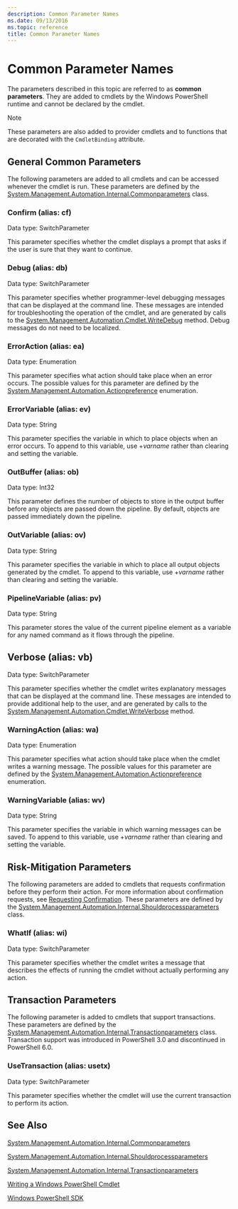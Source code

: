 ```yaml
---
description: Common Parameter Names
ms.date: 09/13/2016
ms.topic: reference
title: Common Parameter Names
---
```

# Common Parameter Names

The parameters described in this topic are referred to as **common parameters**. They are added to
cmdlets by the Windows PowerShell runtime and cannot be declared by the cmdlet.

> [!NOTE]
> These parameters are also added to provider cmdlets and to functions that are decorated with the
> `CmdletBinding` attribute.

## General Common Parameters

The following parameters are added to all cmdlets and can be accessed whenever the cmdlet is run.
These parameters are defined by the [System.Management.Automation.Internal.Commonparameters](/dotnet/api/System.Management.Automation.Internal.CommonParameters)
class.

### Confirm (alias: cf)

Data type: SwitchParameter

This parameter specifies whether the cmdlet displays a prompt that asks if the user is sure that
they want to continue.

### Debug (alias: db)

Data type: SwitchParameter

This parameter specifies whether programmer-level debugging messages that can be displayed at the
command line. These messages are intended for troubleshooting the operation of the cmdlet, and are
generated by calls to the [System.Management.Automation.Cmdlet.WriteDebug](/dotnet/api/System.Management.Automation.Cmdlet.WriteDebug)
method. Debug messages do not need to be localized.

### ErrorAction (alias: ea)

Data type: Enumeration

This parameter specifies what action should take place when an error occurs. The possible values for
this parameter are defined by the [System.Management.Automation.Actionpreference](/dotnet/api/System.Management.Automation.ActionPreference)
enumeration.

### ErrorVariable (alias: ev)

Data type: String

This parameter specifies the variable in which to place objects when an error occurs. To append to
this variable, use +_varname_ rather than clearing and setting the variable.

### OutBuffer (alias: ob)

Data type: Int32

This parameter defines the number of objects to store in the output buffer before any objects are
passed down the pipeline. By default, objects are passed immediately down the pipeline.

### OutVariable (alias: ov)

Data type: String

This parameter specifies the variable in which to place all output objects generated by the cmdlet.
To append to this variable, use +_varname_ rather than clearing and setting the variable.

### PipelineVariable (alias: pv)

Data type: String

This parameter stores the value of the current pipeline element as a variable for any named command
as it flows through the pipeline.

## Verbose (alias: vb)

Data type: SwitchParameter

This parameter specifies whether the cmdlet writes explanatory messages that can be displayed at the
command line. These messages are intended to provide additional help to the user, and are generated
by calls to the [System.Management.Automation.Cmdlet.WriteVerbose](/dotnet/api/System.Management.Automation.Cmdlet.WriteVerbose)
method.

### WarningAction (alias: wa)

Data type: Enumeration

This parameter specifies what action should take place when the cmdlet writes a warning message. The
possible values for this parameter are defined by the [System.Management.Automation.Actionpreference](/dotnet/api/System.Management.Automation.ActionPreference)
enumeration.

### WarningVariable (alias: wv)

Data type: String

This parameter specifies the variable in which warning messages can be saved. To append to this
variable, use +_varname_ rather than clearing and setting the variable.

## Risk-Mitigation Parameters

The following parameters are added to cmdlets that requests confirmation before they perform their
action. For more information about confirmation requests, see [Requesting Confirmation](./requesting-confirmation-from-cmdlets.md).
These parameters are defined by the [System.Management.Automation.Internal.Shouldprocessparameters](/dotnet/api/System.Management.Automation.Internal.ShouldProcessParameters)
class.

### WhatIf (alias: wi)

Data type: SwitchParameter

This parameter specifies whether the cmdlet writes a message that describes the effects of running
the cmdlet without actually performing any action.

## Transaction Parameters

The following parameter is added to cmdlets that support transactions. These parameters are defined
by the [System.Management.Automation.Internal.Transactionparameters](/dotnet/api/System.Management.Automation.Internal.TransactionParameters)
class. Transaction support was introduced in PowerShell 3.0 and discontinued in PowerShell 6.0.

### UseTransaction (alias: usetx)

Data type: SwitchParameter

This parameter specifies whether the cmdlet will use the current transaction to perform its action.

## See Also

[System.Management.Automation.Internal.Commonparameters](/dotnet/api/System.Management.Automation.Internal.CommonParameters)

[System.Management.Automation.Internal.Shouldprocessparameters](/dotnet/api/System.Management.Automation.Internal.ShouldProcessParameters)

[System.Management.Automation.Internal.Transactionparameters](/dotnet/api/System.Management.Automation.Internal.TransactionParameters)

[Writing a Windows PowerShell Cmdlet](./writing-a-windows-powershell-cmdlet.md)

[Windows PowerShell SDK](../windows-powershell-reference.md)

